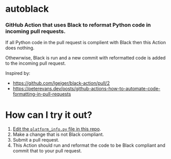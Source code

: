 # autoblack
### GitHub Action that uses Black to reformat Python code in incoming pull requests.
If all Python code in the pull request is complient with Black then this Action does nothing.

Othewrwise, Black is run and a new commit with reformatted code is added to the incoming pull request.

Inspired by:
* https://github.com/lgeiger/black-action/pull/2
* https://peterevans.dev/posts/github-actions-how-to-automate-code-formatting-in-pull-requests

# How can I try it out?
1. [Edit the `platform_info.py` file in this repo](https://github.com/cclauss/autoblack/edit/master/platform_info.py).
2. Make a change that is not Black compliant.
3. Submit a pull request.
4. This Action should run and reformat the code to be Black compliant and commit that to your pull request.
